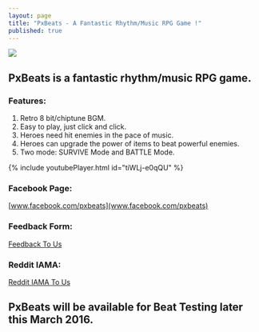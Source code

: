 ```yaml
---
layout: page
title: "PxBeats - A Fantastic Rhythm/Music RPG Game !"
published: true
---
```



![]({{site.baseurl}}/https://github.com/banacola/banacola.github.io/blob/master/_posts/image/icon-second-256.png)

## PxBeats is a fantastic rhythm/music RPG game.

### Features:
1. Retro 8 bit/chiptune BGM.
2. Easy to play, just click and click.
3. Heroes need hit enemies in the pace of music.
4. Heroes can upgrade the power of items to beat powerful enemies.
5. Two mode: SURVIVE Mode and BATTLE Mode.

{% include youtubePlayer.html id="tiWLj-e0qQU" %}

### Facebook Page:
[www.facebook.com/pxbeats](www.facebook.com/pxbeats)

### Feedback Form:
[Feedback To Us](https://docs.google.com/forms/d/1Vr4...a9MPedeGUk2c0s)

### Reddit IAMA:
[Reddit IAMA To Us](https://www.reddit.com/r/IAmA/commen...ou_can_ask_me/)

## PxBeats will be available for Beat Testing later this March 2016.
